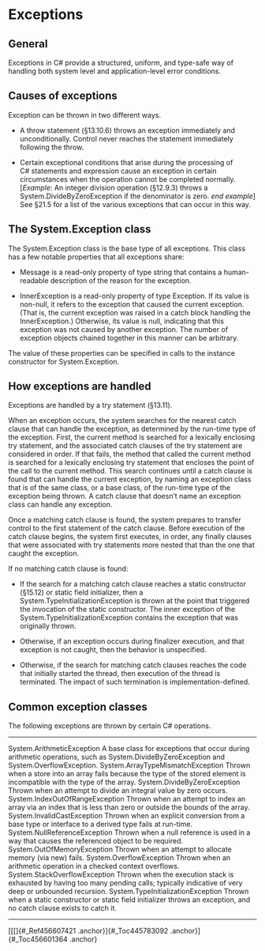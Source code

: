 # Exceptions

## General

Exceptions in C\# provide a structured, uniform, and type-safe way of handling both system level and application-level error conditions.

## Causes of exceptions

Exception can be thrown in two different ways.

-   A throw statement (§13.10.6) throws an exception immediately and unconditionally. Control never reaches the statement immediately following the throw.

-   Certain exceptional conditions that arise during the processing of C\# statements and expression cause an exception in certain circumstances when the operation cannot be completed normally. \[*Example*: An integer division operation (§12.9.3) throws a System.DivideByZeroException if the denominator is zero. *end example*\] See §21.5 for a list of the various exceptions that can occur in this way.

## The System.Exception class

The System.Exception class is the base type of all exceptions. This class has a few notable properties that all exceptions share:

-   Message is a read-only property of type string that contains a human-readable description of the reason for the exception.

-   InnerException is a read-only property of type Exception. If its value is non-null, it refers to the exception that caused the current exception. (That is, the current exception was raised in a catch block handling the InnerException.) Otherwise, its value is null, indicating that this exception was not caused by another exception. The number of exception objects chained together in this manner can be arbitrary.

The value of these properties can be specified in calls to the instance constructor for System.Exception.

## How exceptions are handled

Exceptions are handled by a try statement (§13.11).

When an exception occurs, the system searches for the nearest catch clause that can handle the exception, as determined by the run-time type of the exception. First, the current method is searched for a lexically enclosing try statement, and the associated catch clauses of the try statement are considered in order. If that fails, the method that called the current method is searched for a lexically enclosing try statement that encloses the point of the call to the current method. This search continues until a catch clause is found that can handle the current exception, by naming an exception class that is of the same class, or a base class, of the run-time type of the exception being thrown. A catch clause that doesn’t name an exception class can handle any exception.

Once a matching catch clause is found, the system prepares to transfer control to the first statement of the catch clause. Before execution of the catch clause begins, the system first executes, in order, any finally clauses that were associated with try statements more nested that than the one that caught the exception.

If no matching catch clause is found:

-   If the search for a matching catch clause reaches a static constructor (§15.12) or static field initializer, then a System.TypeInitializationException is thrown at the point that triggered the invocation of the static constructor. The inner exception of the System.TypeInitializationException contains the exception that was originally thrown.

-   Otherwise, if an exception occurs during finalizer execution, and that exception is not caught, then the behavior is unspecified.

-   Otherwise, if the search for matching catch clauses reaches the code that initially started the thread, then execution of the thread is terminated. The impact of such termination is implementation-defined.

## Common exception classes

The following exceptions are thrown by certain C\# operations.

  ------------------------------------ ------------------------------------------------------------------------------------------------------------------------------------------
  System.ArithmeticException           A base class for exceptions that occur during arithmetic operations, such as System.DivideByZeroException and System.OverflowException.
  System.ArrayTypeMismatchException    Thrown when a store into an array fails because the type of the stored element is incompatible with the type of the array.
  System.DivideByZeroException         Thrown when an attempt to divide an integral value by zero occurs.
  System.IndexOutOfRangeException      Thrown when an attempt to index an array via an index that is less than zero or outside the bounds of the array.
  System.InvalidCastException          Thrown when an explicit conversion from a base type or interface to a derived type fails at run-time.
  System.NullReferenceException        Thrown when a null reference is used in a way that causes the referenced object to be required.
  System.OutOfMemoryException          Thrown when an attempt to allocate memory (via new) fails.
  System.OverflowException             Thrown when an arithmetic operation in a checked context overflows.
  System.StackOverflowException        Thrown when the execution stack is exhausted by having too many pending calls; typically indicative of very deep or unbounded recursion.
  System.TypeInitializationException   Thrown when a static constructor or static field initializer throws an exception, and no catch clause exists to catch it.
  ------------------------------------ ------------------------------------------------------------------------------------------------------------------------------------------

[[[]{#_Ref456607421 .anchor}]{#_Toc445783092 .anchor}]{#_Toc456601364 .anchor}
